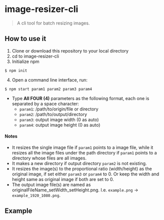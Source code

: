 # image-resizer-cli
> A cli tool for batch resizing images.

## How to use it
1. Clone or download this repository to your local directory
2. cd to image-resizer-cli
3. Initialize npm
```
$ npm init
```
4. Open a command line interface, run: 
```
$ npm start param1 param2 param3 param4
```
 - Type **All FOUR (4)** parameters as the following format, each one is separated by a space character: 
   - `param1`: /path/to/origin/file or directory 
   - `param2`: /path/to/output/directory 
   - `param3`: output image width (0 as auto) 
   - `param4`: output image height (0 as auto)
 
#### Notes
 - It resizes the single image file if `param1` points to a image file, while it resizes all the image files under the path directory if `param1` points to a directory whose files are all images.
 - It makes a new directory if output directory `param2` is not existing.
 - It resizes the image(s) to the proportional ratio (width/height) as the original image, if set either `param3` or `param4` to 0. Or keep the width and height same as original image if both are set to 0.
 - The output image file(s) are named as originalFileName_setWidth_setHeight.png. I.e. `example.png` -> `example_1920_1080.png`.
 
## Example 
